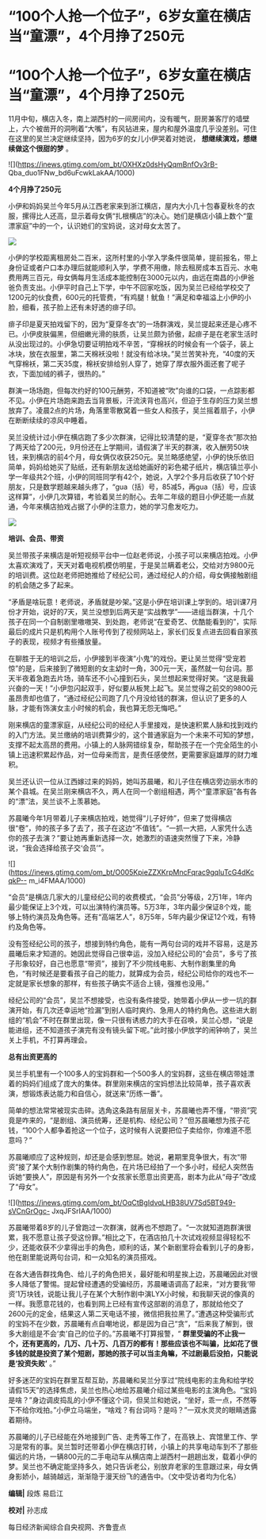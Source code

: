 # “100个人抢一个位子”，6岁女童在横店当“童漂”，4个月挣了250元

# “100个人抢一个位子”，6岁女童在横店当“童漂”，4个月挣了250元

11月中旬，横店入冬，南上湖西村的一间房间内，没有暖气，厨房兼客厅的墙壁上，六个被凿开的洞咧着“大嘴”，有风钻进来，屋内和屋外温度几乎没差别。可住在这里的吴兰决定继续坚持，因为6岁的女儿小伊哭着对她说，
**想继续演戏，想继续做这个很甜的梦** 。

![](https://inews.gtimg.com/om_bt/OXHXz0dsHyQqmBnfOv3rB-
Qba_duo1FNw_bd6uFcwkLakAA/1000)

**4个月挣了250元**

小伊和妈妈吴兰今年5月从江西老家来到浙江横店，屋内大小几十包春夏秋冬的衣服，摞得比人还高，显示着母女俩“扎根横店”的决心。她们是横店小镇上数个“童漂家庭”中的一个，认识她们的宝妈说，这对母女太苦了。

![](https://inews.gtimg.com/om_bt/OEYJZkdOwFNZaS67B00p4oce7TeD6s_gctZdD06tmX_N4AA/1000)

小伊的学校距离租房处二百米，这所村里的小学入学条件很简单，提前报名，带上身份证或者户口本办理后就能顺利入学，学费不用缴，除去租房成本五百元、水电费用两三百元，母女俩每月生活成本能控制在3000元以内，由远在南昌的小伊爸爸负责支出。小伊平时自己上下学，中午不回家吃饭，因为吴兰已经给学校交了1200元的伙食费，600元的托管费，“有鸡腿！鱿鱼！”满足和幸福溢上小伊的小脸，细看，孩子脸上还有未好透的痱子印。

痱子印是夏天拍戏留下的，因为“夏穿冬衣”的一场群演戏，吴兰提起来还是心疼不已。小伊皮肤偏黑，但细嫩光滑的肤质，让吴兰颇为骄傲，起痱子是在老家生活时从没出现过的。小伊急切要证明拍戏不辛苦，“穿棉袄的时候会有一个袋子，装上冰块，放在衣服里，第二天棉袄没啦！就没有给冰块。”吴兰苦笑补充，“40度的天气穿棉袄，第二天35度，棉袄安排给别人穿了，她穿了厚衣服外面还套了呢子衣，下面加绒的裤子，很热的。”

群演一场场跑，但每次约好的100元酬劳，不知道被“吹”向谁的口袋，一点踪影都不见。小伊在片场跑来跑去当背景板，汗流浃背也高兴，但迫于生存的压力吴兰想放弃了。凌晨2点的片场，角落里零散窝着一些女人和孩子，吴兰摇着扇子，小伊在断断续续的凉风中睡着。

吴兰没统计过小伊在横店跑了多少次群演，记得比较清楚的是，“夏穿冬衣”那次拍了两天给了200元，9月份还在上学期间，请假演了半天的群演，收入酬劳50块钱，来到横店的前4个月，母女俩仅收获250元。吴兰略感绝望，小伊的快乐依旧简单，妈妈给她买了贴纸，还有新朋友送给她画好的彩色裙子纸片，横店镇兰亭小学一年级共2个班，小伊的同班同学有42个，她说，入学2个多月后收获了10个好朋友，只是数学题越来越头疼了，“gua（括）号，85减5，再gua（括）号，应该这样算”，小伊几次算错，考验着吴兰的耐心。去年二年级的题目小伊还能一点就通，今年来横店拍戏占据了小伊的注意力，她的学习愈发吃力。

![](https://inews.gtimg.com/om_bt/O43AwhZOHWPwNQfjpFos8hxxpAtizvJ57fnf1QUL1BgFsAA/1000)

**培训、会员、带资**

吴兰带孩子来横店是听短视频平台中一位赵老师说，小孩子可以来横店拍戏。小伊太喜欢演戏了，天天对着电视机模仿明星，于是吴兰瞒着老公，交给对方9800元的培训费。这位赵老师把她推给了经纪公司，通过经纪人的介绍，母女俩接触剧组的机会随之多了起来。

“矛盾是啥玩意！老师说，矛盾就是吵架。”这是小伊在培训课上学到的。培训课7月份才开始，说好的7天，吴兰没想到后两天是“实战教学”——进组当群演，十几个孩子在同一个自制剧里嗷嗷哭、到处跑，老师说“在爱奇艺、优酷能看到的”，实际最后的成片只是机构用个人账号传到了视频网站上，家长们反复点进去回看自家孩子的表现，视频才有些播放量。

在聊胜于无的培训之后，小伊接到半夜演“小鬼”的戏份。更让吴兰觉得“受宠若惊”的是，后来接到了微短剧的女主幼时一角，300元一天，虽然就一句台词。那天半夜着急跑去片场，骑车还不小心撞到石头，吴兰想起来觉得好笑。“这是我最兴奋的一天！”小伊忽闪起双手，好似要从板凳上起飞。吴兰觉得之前交的9800元虽昂贵却也值了，“通过经纪公司跑了几个月没给钱的群演，但认识了更多的人脉，才能有饰演女主小时候的机会，我也算无怨无悔吧。”

刚来横店的童漂家庭，从经纪公司的经纪人手里接戏，是快速积累人脉和找到戏约的入门方法。吴兰缴纳的培训费算少的，这个普通家庭为一个未来不可知的梦想，支撑不起太高昂的费用。小镇上的人脉网错综复杂，帮助孩子在一个完全陌生的小镇上迅速积累起作品，对一位母亲而言，是责任感使然，更需要家庭雄厚的财力堆积。

吴兰还认识一位从江西嫁过来的妈妈，她叫苏晨曦，和儿子住在横店旁边丽水市的某个县城。在吴兰刚来横店不久，两人在同一个剧组相遇，两个“童漂家庭”各有各的“漂”法，吴兰谈不上羡慕她。

苏晨曦今年1月带着儿子来横店拍戏，她觉得“儿子好帅”，但来了觉得横店很“卷”，帅的孩子多了去了，孩子在这边“不值钱”。“一抓一大把，人家凭什么选你的孩子去演？”要让她再重新选择一次，她激烈的语速突然慢了下来，冷静说，“我会选择给孩子交‘会员’”。

![](https://inews.gtimg.com/om_bt/O005KpieZZXKrpMncFqrac9gqluTcG4dKcqkP--
m_i4FMAA/1000)

“会员”是横店几家大的儿童经纪公司的收费模式，“会员”分等级，2万1年，1年内最少能保证上3个戏，可以出演特约演员等。5万3年，3年内最少保证8个戏，能够上特约演员及角色等。还有“高端艺人”，8万5年，5年内最少保证12个戏，有特约及角色等。

没有签经纪公司的孩子，想接到特约角色，能有一两句台词的戏并不容易，这是苏晨曦后来才知道的。她因此觉得自己很幸运，没加入经纪公司的“会员”，多亏了孩子形象较好，自己也愿意“带资”，接到了不少院线电影、大制作剧集里的角色，“有时候还是要看孩子自己的能力，就算成为会员，经纪公司给你的戏也不一定就是家长想象的那样，有些孩子确实不适合上镜，强推也没用。”

经纪公司的“会员”，吴兰不想接受，也没有条件接受，她带着小伊从一步一坑的群演开始，有几次还幸运地“捡漏”到别人临时爽约、急用人的特约角色。这些进大剧组的“机会”不时在群里出现，像一只很有诱惑力的大手在召唤，吴兰心想，“说是能进组，还不知道孩子演完有没有镜头留下呢。”此时接小伊放学的闹钟响了，吴兰关上手机，不打算再理会。

**总有出资更高的**

吴兰手机里有一个100多人的宝妈群和一个500多人的宝妈群，这些在横店带娃漂着的妈妈们组成了庞大的集体。群里刚来横店的宝妈想法比较简单，孩子喜欢表演，想锻炼表达能力和自信心，就送来“历练一番”。

简单的想法常常被现实击碎。选角这条路有层层关卡，苏晨曦也弄不懂，“带资”究竟是咋来的，“是剧组、演员统筹，还是机构、经纪公司？”但苏晨曦想为孩子花钱，“100个人都争着抢这一个位子，这时候有人说要把位子卖给你，你难道不愿意吗？”

苏晨曦顺应了这种规则，却还是会感到憋屈。她说，暑期里竞争很大，有次“带资”接了某个大制作剧集的特约角色，在片场已经拍了一个多小时，经纪人突然告诉她“要换人”，原因是有另外一个女孩家长愿意出资更高，剧本为此从“母子”改成了“母女”。

![](https://inews.gtimg.com/om_bt/OqCtBgIdvqLHB38UV7Sd5BT949-sVCnGrOgc-
JxqJFSrIAA/1000)

苏晨曦带着8岁的儿子曾跑过一次群演，就再也不想跑了。“一次就知道跑群演很累，我不愿意让孩子受这份罪。”相比之下，在酒店拍几十次试戏视频显得轻松不少，还能收获不少拿得出手的角色，顺利的话，某个新剧里将会看到儿子的身影，他在剧里能说两句台词，和一众知名的演员搭戏。

在各大通告群找角色、给儿子的角色把关，最好能和明星挨上边，苏晨曦因此对很多人降低了警惕。提起曾经遭遇的受骗经历，苏晨曦语调高了起来，“对方要我‘带资’1万块钱，说能让我儿子在某个大制作剧中演LYX小时候，和我聊天说的像真的一样。我愿意花钱的，也看到网上已经有宣传这部剧的消息了，那就给他交了2600元的定金，结果这人第二天电话不接，微信把我拉黑了。”遭遇这种受骗形式的宝妈不在少数，苏晨曦有点自嘲地说，都是因为自己“贪”，“后来我了解到，很多大剧组是不会‘卖’自己的位子的。”苏晨曦不打算报警，“
**群里受骗的不止我一个，还有更高的，几万、几十万、几百万的都有！那些应该也不叫骗，比如花了很多钱的就是投资了某个短剧，那她的孩子可以当主角嘛，不过剧最后没拍，只能说是‘投资失败’**
。”

好多迷茫的宝妈在群里互帮互助，苏晨曦和吴兰分享过“院线电影的主角和给学校请假15天”的选择焦虑，吴兰也热心地给苏晨曦介绍过某些电影的主演角色。“宝妈是啥？”身边调皮捣乱的小伊不懂这个词，但吴兰和她说，“坐好，乖一点，不然等下不给你戏拍。”小伊立马端坐，“啥戏？有台词吗？是吗？”一双水灵灵的眼睛透露着期待。

苏晨曦的儿子已经能在外地接到广告、走秀等工作了，在高铁上、宾馆里工作、学习是常有的事。吴兰暂时还带着小伊在横店打转，小镇上的共享电动车到不了那些偏远的片场，一辆800元的二手电动车从横店南上湖西村一趟趟出发，载着小伊的梦。吴兰也不确定能坚持多久，她只告诉老公，别放弃老家的生意跟过来，母女俩身影娇小，越骑越远，渐渐隐于漫天纷飞的通告中。（文中受访者均为化名）

**编辑|** 段炼 易启江

**校对|** 孙志成

每日经济新闻综合自央视网、齐鲁壹点

